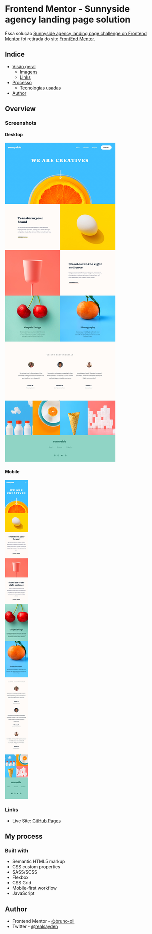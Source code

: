 # Frontend Mentor - Sunnyside agency landing page solution

Éssa solução [Sunnyside agency landing page challenge on Frontend Mentor](https://www.frontendmentor.io/challenges/sunnyside-agency-landing-page-7yVs3B6ef) foi retirada do site [FrontEnd Mentor](www.frontendmentor.io).

## Indice

- [Visão geral](#overview)
  - [Imagens](#screenshot)
  - [Links](#links)
- [Processo](#my-process)
  - [Tecnologias usadas](#built-with)
- [Author](#author)

## Overview

### Screenshots

#### Desktop

![](./design/desktop-design.jpg)

#### Mobile

![](./design/mobile-design.jpg)

### Links

- Live Site: [GitHub Pages](https://bruno-oli.github.io/sunnyside/)

## My process

### Built with

- Semantic HTML5 markup
- CSS custom properties
- SASS/SCSS
- Flexbox
- CSS Grid
- Mobile-first workflow
- JavaScript

## Author

- Frontend Mentor - [@bruno-oli](https://www.frontendmentor.io/profile/bruno-oli)
- Twitter - [@realsayden](https://www.twitter.com/realsayden)

